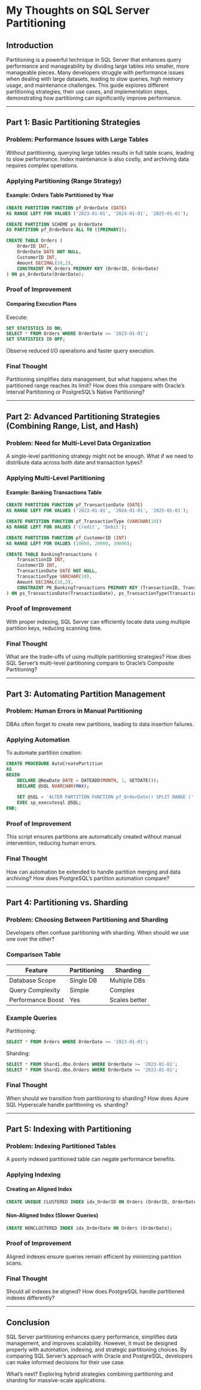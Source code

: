 # My Thoughts on SQL Server Partitioning

## Introduction

Partitioning is a powerful technique in SQL Server that enhances query performance and manageability by dividing large tables into smaller, more manageable pieces. Many developers struggle with performance issues when dealing with large datasets, leading to slow queries, high memory usage, and maintenance challenges. This guide explores different partitioning strategies, their use cases, and implementation steps, demonstrating how partitioning can significantly improve performance.

---

## **Part 1: Basic Partitioning Strategies**

### **Problem: Performance Issues with Large Tables**

Without partitioning, querying large tables results in full table scans, leading to slow performance. Index maintenance is also costly, and archiving data requires complex operations.

### **Applying Partitioning (Range Strategy)**

#### **Example: Orders Table Partitioned by Year**

```sql
CREATE PARTITION FUNCTION pf_OrderDate (DATE)
AS RANGE LEFT FOR VALUES ('2023-01-01', '2024-01-01', '2025-01-01');

CREATE PARTITION SCHEME ps_OrderDate 
AS PARTITION pf_OrderDate ALL TO ([PRIMARY]);

CREATE TABLE Orders (
    OrderID INT,
    OrderDate DATE NOT NULL,
    CustomerID INT,
    Amount DECIMAL(10,2),
    CONSTRAINT PK_Orders PRIMARY KEY (OrderID, OrderDate)
) ON ps_OrderDate(OrderDate);
```

### **Proof of Improvement**

#### **Comparing Execution Plans**

Execute:

```sql
SET STATISTICS IO ON;
SELECT * FROM Orders WHERE OrderDate >= '2023-01-01';
SET STATISTICS IO OFF;
```

Observe reduced I/O operations and faster query execution.

### **Final Thought**

Partitioning simplifies data management, but what happens when the partitioned range reaches its limit? How does this compare with Oracle’s Interval Partitioning or PostgreSQL’s Native Partitioning?

---

## **Part 2: Advanced Partitioning Strategies (Combining Range, List, and Hash)**

### **Problem: Need for Multi-Level Data Organization**

A single-level partitioning strategy might not be enough. What if we need to distribute data across both date and transaction types?

### **Applying Multi-Level Partitioning**

#### **Example: Banking Transactions Table**

```sql
CREATE PARTITION FUNCTION pf_TransactionDate (DATE)
AS RANGE LEFT FOR VALUES ('2023-01-01', '2024-01-01', '2025-01-01');

CREATE PARTITION FUNCTION pf_TransactionType (VARCHAR(10))
AS RANGE LEFT FOR VALUES ('Credit', 'Debit');

CREATE PARTITION FUNCTION pf_CustomerID (INT)
AS RANGE LEFT FOR VALUES (10000, 20000, 30000);

CREATE TABLE BankingTransactions (
    TransactionID INT,
    CustomerID INT,
    TransactionDate DATE NOT NULL,
    TransactionType VARCHAR(10),
    Amount DECIMAL(10,2),
    CONSTRAINT PK_BankingTransactions PRIMARY KEY (TransactionID, TransactionDate, CustomerID)
) ON ps_TransactionDate(TransactionDate), ps_TransactionType(TransactionType), ps_CustomerID(CustomerID);
```

### **Proof of Improvement**

With proper indexing, SQL Server can efficiently locate data using multiple partition keys, reducing scanning time.

### **Final Thought**

What are the trade-offs of using multiple partitioning strategies? How does SQL Server’s multi-level partitioning compare to Oracle’s Composite Partitioning?

---

## **Part 3: Automating Partition Management**

### **Problem: Human Errors in Manual Partitioning**

DBAs often forget to create new partitions, leading to data insertion failures.

### **Applying Automation**

To automate partition creation:

```sql
CREATE PROCEDURE AutoCreatePartition
AS
BEGIN
    DECLARE @NewDate DATE = DATEADD(MONTH, 1, GETDATE());
    DECLARE @SQL NVARCHAR(MAX);
    
    SET @SQL = 'ALTER PARTITION FUNCTION pf_OrderDate() SPLIT RANGE (''' + CONVERT(NVARCHAR, @NewDate, 23) + ''')';
    EXEC sp_executesql @SQL;
END;
```

### **Proof of Improvement**

This script ensures partitions are automatically created without manual intervention, reducing human errors.

### **Final Thought**

How can automation be extended to handle partition merging and data archiving? How does PostgreSQL’s partition automation compare?

---

## **Part 4: Partitioning vs. Sharding**

### **Problem: Choosing Between Partitioning and Sharding**

Developers often confuse partitioning with sharding. When should we use one over the other?

### **Comparison Table**

| Feature           | Partitioning | Sharding      |
| ----------------- | ------------ | ------------- |
| Database Scope    | Single DB    | Multiple DBs  |
| Query Complexity  | Simple       | Complex       |
| Performance Boost | Yes          | Scales better |

### **Example Queries**

Partitioning:

```sql
SELECT * FROM Orders WHERE OrderDate >= '2023-01-01';
```

Sharding:

```sql
SELECT * FROM Shard1.dbo.Orders WHERE OrderDate >= '2023-01-01';
SELECT * FROM Shard2.dbo.Orders WHERE OrderDate >= '2023-01-01';
```

### **Final Thought**

When should we transition from partitioning to sharding? How does Azure SQL Hyperscale handle partitioning vs. sharding?

---

## **Part 5: Indexing with Partitioning**

### **Problem: Indexing Partitioned Tables**

A poorly indexed partitioned table can negate performance benefits.

### **Applying Indexing**

#### **Creating an Aligned Index**

```sql
CREATE UNIQUE CLUSTERED INDEX idx_OrderID ON Orders (OrderID, OrderDate) ON ps_OrderDate(OrderDate);
```

#### **Non-Aligned Index (Slower Queries)**

```sql
CREATE NONCLUSTERED INDEX idx_OrderDate ON Orders (OrderDate);
```

### **Proof of Improvement**

Aligned indexes ensure queries remain efficient by minimizing partition scans.

### **Final Thought**

Should all indexes be aligned? How does PostgreSQL handle partitioned indexes differently?

---

## **Conclusion**

SQL Server partitioning enhances query performance, simplifies data management, and improves scalability. However, it must be designed properly with automation, indexing, and strategic partitioning choices. By comparing SQL Server’s approach with Oracle and PostgreSQL, developers can make informed decisions for their use case.

What’s next? Exploring hybrid strategies combining partitioning and sharding for massive-scale applications.

